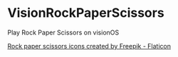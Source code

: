 # VisionRockPaperScissors

Play Rock Paper Scissors on visionOS

<a href="https://www.flaticon.com/free-icons/rock-paper-scissors" title="rock paper scissors icons">Rock paper scissors icons created by Freepik - Flaticon</a>

